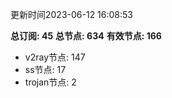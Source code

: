更新时间2023-06-12 16:08:53

**总订阅: 45**
**总节点: 634**
**有效节点: 166**
- v2ray节点: 147
- ss节点: 17
- trojan节点: 2
